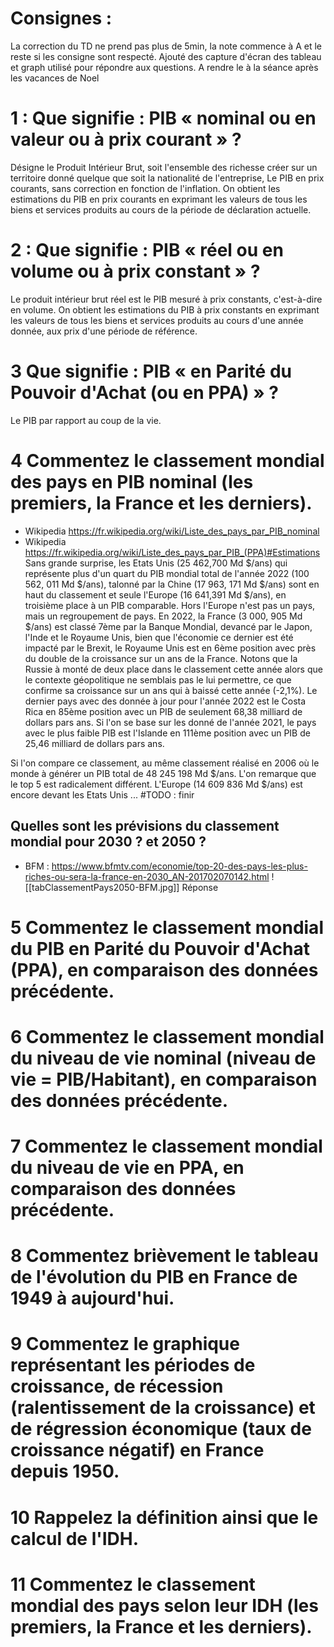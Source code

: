 # Consignes : 
La correction du TD ne prend pas plus de 5min, la note commence à A et le reste si les consigne sont respecté.
Ajouté des capture d'écran des tableau et graph utilisé pour répondre aux questions.
A rendre le à la séance après les vacances de Noel
# 1 : Que signifie : PIB « nominal ou en valeur ou à prix courant » ?
Désigne le Produit Intérieur Brut, soit l'ensemble des richesse créer sur un territoire donné quelque que soit la nationalité de l'entreprise, Le PIB en prix courants, sans correction en fonction de l'inflation. On obtient les estimations du PIB en prix courants en exprimant les valeurs de tous les biens et services produits au cours de la période de déclaration actuelle.
# 2 : Que signifie : PIB « réel ou en volume ou à prix constant » ?
Le produit intérieur brut réel est le PIB mesuré à prix constants, c'est-à-dire en volume. On obtient les estimations du PIB à prix constants en exprimant les valeurs de tous les biens et services produits au cours d'une année donnée, aux prix d'une période de référence.
# 3 Que signifie : PIB « en Parité du Pouvoir d'Achat (ou en PPA) » ?
Le PIB par rapport au coup de la vie.
# 4 Commentez le classement mondial des pays en PIB nominal (les premiers, la France et les derniers).
- Wikipedia https://fr.wikipedia.org/wiki/Liste_des_pays_par_PIB_nominal
- Wikipedia https://fr.wikipedia.org/wiki/Liste_des_pays_par_PIB_(PPA)#Estimations
Sans grande surprise, les Etats Unis (25 462,700 Md $/ans) qui représente plus d'un quart du PIB mondial total de l'année 2022 (100 562, 011 Md $/ans), talonné par la Chine (17 963, 171 Md $/ans) sont en haut du classement et seule l'Europe (16 641,391 Md $/ans), en troisième place à un PIB comparable. Hors l'Europe n'est pas un pays, mais un regroupement de pays.
En 2022, la France (3 000, 905 Md $/ans) est classé 7ème par la Banque Mondial, devancé par le Japon, l'Inde et le Royaume Unis, bien que l'économie ce dernier est été impacté par le Brexit, le Royaume Unis est en 6ème position avec près du double de la croissance sur un ans de la France.
Notons que la Russie à monté de deux place dans le classement cette année alors que le contexte géopolitique ne semblais pas le lui permettre, ce que confirme sa croissance sur un ans qui à baissé cette année (-2,1%).
Le dernier pays avec des donnée à jour pour l'année 2022 est le Costa Rica en 85ème position avec un PIB de seulement 68,38 milliard de dollars pars ans. Si l'on se base sur les donné de l'année 2021, le pays avec le plus faible PIB est l'Islande en 111ème position avec un PIB de 25,46 milliard de dollars pars ans.

Si l'on compare ce classement, au même classement réalisé en 2006 où le monde à générer un PIB total de 48 245 198 Md $/ans. L'on remarque que le top 5 est radicalement différent. L'Europe (14 609 836 Md  $/ans) est encore devant les Etats Unis ... #TODO : finir
## Quelles sont les prévisions du classement mondial pour 2030 ? et 2050 ?
- BFM : https://www.bfmtv.com/economie/top-20-des-pays-les-plus-riches-ou-sera-la-france-en-2030_AN-201702070142.html
 ![[tabClassementPays2050-BFM.jpg]]
Réponse
# 5 Commentez le classement mondial du PIB en Parité du Pouvoir d'Achat (PPA), en comparaison des données précédente.
# 6 Commentez le classement mondial du niveau de vie nominal (niveau de vie = PIB/Habitant), en comparaison des données précédente.
# 7 Commentez le classement mondial du niveau de vie en PPA, en comparaison des données précédente.
# 8 Commentez brièvement le tableau de l'évolution du PIB en France de 1949 à aujourd'hui.
# 9 Commentez le graphique représentant les périodes de croissance, de récession (ralentissement de la croissance) et de régression économique (taux de croissance négatif) en France depuis 1950.
# 10 Rappelez la définition ainsi que le calcul de l'IDH.
# 11 Commentez le classement mondial des pays selon leur IDH (les premiers, la France et les derniers).
